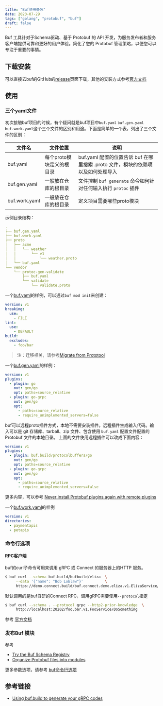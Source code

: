 ```yaml
---
title: "Buf使用备忘"
date: 2023-07-29
tags: ["golang", "protobuf", "buf"]
draft: false
---
```


Buf 工具针对于Schema驱动、基于 Protobuf 的 API 开发，为服务发布者和服务客户端提供可靠和更好的用户体验。简化了您的 Protobuf 管理策略，以便您可以专注于重要的事情。
## 下载安装

可以直接去buf的GitHub的[release](https://github.com/bufbuild/buf/releases/latest)页面下载，其他的安装方式参考[官方文档](https://buf.build/docs/installation)

## 使用

### 三个yaml文件

初次接触buf项目的时候，有个疑问就是buf项目中`buf.yaml` `buf.gen.yaml` `buf.work.yaml`这个三个文件的区别和用途。下面是简单的一个表，列出了三个文件的区别：

| 文件名        | 文件位置                  | 说明                                                         |
| ------------- | ------------------------- | ------------------------------------------------------------ |
| buf.yaml      | 每个proto模块定义的根目录 | buf.yaml 配置的位置告诉 buf 在哪里搜索 .proto 文件，模块的依赖项以及如何处理导入 |
| buf.gen.yaml  | 一般放在仓库的根目录      | 文件控制 `buf generate` 命令如何针对任何输入执行 `protoc` 插件 |
| buf.work.yaml | 一般放在仓库的根目录      | 定义项目需要哪些proto模块                                    |

示例目录结构：

```yaml
.
├── buf.gen.yaml
├── buf.work.yaml
├── proto
│   ├── acme
│   │   └── weather
│   │       └── v1
│   │           └── weather.proto
│   └── buf.yaml
└── vendor
    └── protoc-gen-validate
        ├── buf.yaml
        └── validate
            └── validate.proto


```
一个[buf.yaml](https://buf.build/docs/configuration/v1/buf-yaml)的样例，可以通过`buf mod init`来创建：

```yaml
version: v1
breaking:
  use:
    - FILE
lint:
  use:
    - DEFAULT
build:
  excludes:
    - foo/bar

```

> 注：迁移相关，请参考[Migrate from Prototool](https://buf.build/docs/how-to/migrate-from-prototool#prototool-pros)

一个[buf.gen.yaml](https://buf.build/docs/configuration/v1/buf-gen-yaml)的样例：

```yaml
version: v1
plugins:
  - plugin: go
    out: gen/go
    opt: paths=source_relative
  - plugin: go-grpc
    out: gen/go
    opt:
      - paths=source_relative
      - require_unimplemented_servers=false

```
buf可以远程proto插件方式，本地不需要安装插件。远程插件生成输入代码。输入可以是 git 存储库、tarball、zip 文件、包含使用 `buf.yaml` 配置文件配置的 Protobuf 文件的本地目录。
上面的文件使用远程插件可以改成下面内容：
```yaml
version: v1
plugins:
  - plugin: buf.build/protocolbuffers/go
    out: gen/go
    opt: paths=source_relative
  - plugin: go-grpc
    out: gen/go
    opt:
      - paths=source_relative
      - require_unimplemented_servers=false
```
更多内容，可以参考 [Never install Protobuf plugins again with remote plugins](https://buf.build/docs/bsr/remote-plugins/usage)


一个[buf.work.yaml](https://buf.build/docs/configuration/v1/buf-work-yaml)的样例

```yaml
version: v1
directories:
  - paymentapis
  - petapis
```

### 命令行选项

#### RPC客户端

buf的curl子命令可用来调用 gRPC 或 Connect 的服务器上的HTTP 服务。

```bash
$ buf curl --schema buf.build/bufbuild/eliza  \
     --data '{"name": "Bob Loblaw"}'          \
     https://demo.connect.build/buf.connect.demo.eliza.v1.ElizaService/Introduce
```

默认调用的是buf自研的Connect RPC，调用gRPC需要使用`--protocol`指定

```bash
$ buf curl --schema . --protocol grpc --http2-prior-knowledge  \
     http://localhost:20202/foo.bar.v1.FooService/DoSomething
```

参考 [官方文档](https://buf.build/docs/reference/cli/buf/curl#usage)

### 发布Buf 模块

参考

+ [Try the Buf Schema Registry](https://buf.build/docs/tutorials/getting-started-with-bsr) 
+ [Organize Protobuf files into modules](https://buf.build/docs/how-to/create-and-push-module)



更多参数选项，请参考 [buf命令行选项](https://buf.build/docs/reference/cli/buf)

## 参考链接

+ [Using buf.build to generate your gRPC codes](https://vchitai.medium.com/using-buf-build-to-generate-your-grpc-codes-44e1811d5291)
